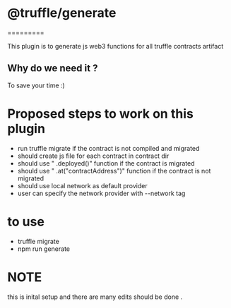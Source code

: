 # @truffle/generate
=========

This plugin is to generate js web3 functions for all truffle contracts artifact 

Why do we need it ?
------------
To save your time :) 

# Proposed steps to work on this plugin

- run truffle migrate  if the contract is not compiled and migrated 
- should create js file for each contract in contract dir
-  should use " .deployed()" function if the contract is migrated 
-  should use " .at("contractAddress")" function if the contract is not migrated 
-  should use local network as default provider 
-  user can specify the network provider with --network tag 

# to use
- truffle migrate 
- npm run generate

# NOTE
this is inital setup and there are many edits should be done .


